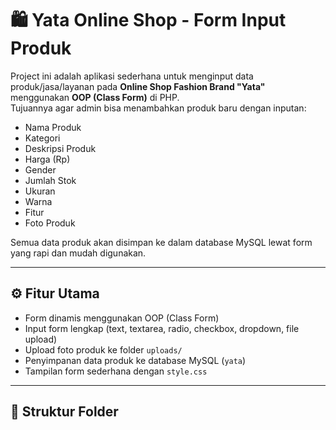 # 🛍️ Yata Online Shop - Form Input Produk

Project ini adalah aplikasi sederhana untuk menginput data produk/jasa/layanan pada **Online Shop Fashion Brand "Yata"** menggunakan **OOP (Class Form)** di PHP.  
Tujuannya agar admin bisa menambahkan produk baru dengan inputan:

- Nama Produk  
- Kategori  
- Deskripsi Produk  
- Harga (Rp)  
- Gender  
- Jumlah Stok  
- Ukuran  
- Warna  
- Fitur  
- Foto Produk  

Semua data produk akan disimpan ke dalam database MySQL lewat form yang rapi dan mudah digunakan.  

---

## ⚙️ Fitur Utama
- Form dinamis menggunakan OOP (Class Form)  
- Input form lengkap (text, textarea, radio, checkbox, dropdown, file upload)  
- Upload foto produk ke folder `uploads/`  
- Penyimpanan data produk ke database MySQL (`yata`)  
- Tampilan form sederhana dengan `style.css`  

---

## 📂 Struktur Folder
